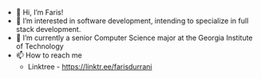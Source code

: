 - 👋 Hi, I’m Faris!
- 👀 I’m interested in software development, intending to specialize in full stack development.
- 🌱 I’m currently a senior Computer Science major at the Georgia Institute of Technology
- 📫 How to reach me
  - Linktree - https://linktr.ee/farisdurrani

<!---
farisdurrani/farisdurrani is a ✨ special ✨ repository because its `README.md` (this file) appears on your GitHub profile.
You can click the Preview link to take a look at your changes.
--->
